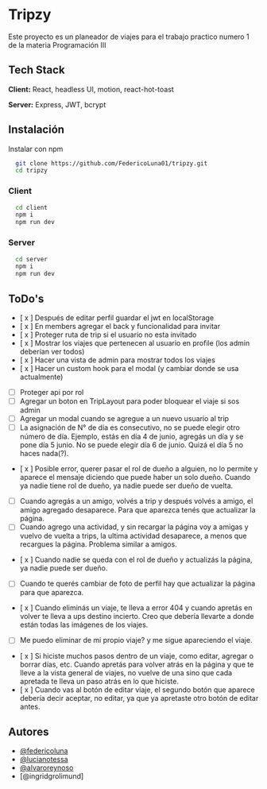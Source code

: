 # Tripzy

Este proyecto es un planeador de viajes para el trabajo practico numero 1 de la materia Programación III

## Tech Stack

**Client:** React, headless UI, motion, react-hot-toast

**Server:** Express, JWT, bcrypt

## Instalación

Instalar con npm

```bash
  git clone https://github.com/FedericoLuna01/tripzy.git
  cd tripzy
```

### Client

```bash
  cd client
  npm i
  npm run dev
```

### Server

```bash
  cd server
  npm i
  npm run dev
```

## ToDo's

- [ x ] Después de editar perfil guardar el jwt en localStorage
- [ x ] En members agregar el back y funcionalidad para invitar
- [ x ] Proteger ruta de trip si el usuario no esta invitado
- [ x ] Mostrar los viajes que pertenecen al usuario en profile (los admin deberían ver todos)
- [ x ] Hacer una vista de admin para mostrar todos los viajes
- [ x ] Hacer un custom hook para el modal (y cambiar donde se usa actualmente)
- [ ] Proteger api por rol
- [ ] Agregar un boton en TripLayout para poder bloquear el viaje si sos admin
- [ ] Agregar un modal cuando se agregue a un nuevo usuario al trip
- [ ] La asignación de N° de día es consecutivo, no se puede elegir otro número de día. Ejemplo, estás en día 4 de junio, agregás un día y se pone día 5 junio. No se puede elegir día 6 de junio. Quizá el día 5 no haces nada(?).

- [ x ] Posible error, querer pasar el rol de dueño a alguien, no lo permite y aparece el mensaje diciendo que puede haber un solo dueño. Cuando ya nadie tiene rol de dueño, ya nadie puede ser dueño de vuelta.
- [ ] Cuando agregás a un amigo, volvés a trip y después volvés a amigo, el amigo agregado desaparece. Para que aparezca tenés que actualizar la página.
- [ ] Cuando agrego una actividad, y sin recargar la página voy a amigas y vuelvo de vuelta a trips, la ultima actividad desaparece, a menos que recargues la página. Problema similar a amigos.
- [ x ] Cuando nadie se queda con el rol de dueño y actualizás la página, ya nadie puede ser dueño.
- [ ] Cuando te querés cambiar de foto de perfil hay que actualizar la página para que aparezca.
- [ x ] Cuando eliminás un viaje, te lleva a error 404 y cuando apretás en volver te lleva a ups destino incierto. Creo que debería llevarte a donde están todas las imágenes de los viajes.
- [ ] Me puedo eliminar de mi propio viaje? y me sigue apareciendo el viaje.
- [ x ] Si hiciste muchos pasos dentro de un viaje, como editar, agregar o borrar días, etc. Cuando apretás para volver atrás en la página y que te lleve a la vista general de viajes, no vuelve de una sino que cada apretada te lleva un paso atrás en lo que hiciste.
- [ x ] Cuando vas al botón de editar viaje, el segundo botón que aparece debería decir aceptar, no editar, ya que ya apretaste otro botón de editar antes.

## Autores

- [@federicoluna](https://www.github.com/federicoluna01)
- [@lucianotessa](https://www.github.com/LucianoTessa)
- [@alvaroreynoso](https://www.github.com/AlvaroReynoso)
- [@ingridgrolimund]
